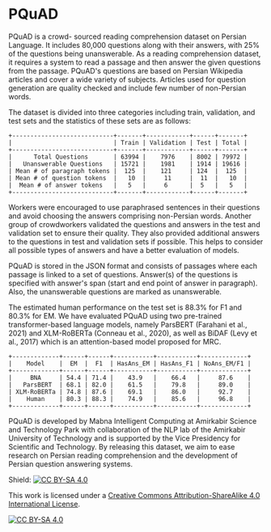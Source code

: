 # PQuAD

PQuAD is a crowd- sourced reading comprehension dataset on Persian Language. It includes 80,000 
questions along with their answers, with 25% of the questions being unanswerable. As a reading 
comprehension dataset, it requires a system to read a passage and then answer the given questions 
from the passage. PQuAD's questions are based on Persian Wikipedia articles and cover a wide 
variety of subjects. Articles used for question generation are quality checked and include few 
number of non-Persian words. 

The dataset is divided into three categories including train, validation, and test sets and the 
statistics of these sets are as follows:

```
+----------------------------+-------+------------+------+-------+
|                            | Train | Validation | Test | Total |
+----------------------------+-------+------------+------+-------+
|      Total Questions       | 63994 |    7976    | 8002 | 79972 |
|   Unanswerable Questions   | 15721 |    1981    | 1914 | 19616 |
| Mean # of paragraph tokens |  125  |    121     | 124  |  125  |
| Mean # of question tokens  |   10  |     11     |  11  |   10  |
|  Mean # of answer tokens   |   5   |     6      |  5   |   5   |
+----------------------------+-------+------------+------+-------+
```

Workers were encouraged to use paraphrased sentences in their questions and avoid choosing the 
answers comprising non-Persian words. Another group of crowdworkers validated the questions and 
answers in the test and validation set to ensure their quality. They also provided additional 
answers to the questions in test and validation sets if possible. This helps to consider all 
possible types of answers and have a better evaluation of models.

PQuAD is stored in the JSON format and consists of passages where each passage is linked to a 
set of questions. Answer(s) of the questions is specified with answer's span (start and end 
point of answer in paragraph). Also, the unanswerable questions are marked as unanswerable.

The estimated human performance on the test set is 88.3% for F1 and 80.3% for EM. We have 
evaluated PQuAD using two pre-trained transformer-based language models, namely ParsBERT 
(Farahani et al., 2021) and XLM-RoBERTa (Conneau et al., 2020), as well as BiDAF (Levy et 
al., 2017) which is an attention-based model proposed for MRC.

```
+-------------+------+------+-----------+-----------+-------------+
|    Model    |  EM  |  F1  | HasAns_EM | HasAns_F1 | NoAns_EM/F1 |
+-------------+------+------+-----------+-----------+-------------+
|     BNA     | 54.4 | 71.4 |    43.9   |    66.4   |     87.6    |
|   ParsBERT  | 68.1 | 82.0 |    61.5   |    79.8   |     89.0    |
| XLM-RoBERTa | 74.8 | 87.6 |    69.1   |    86.0   |     92.7    |
|    Human    | 80.3 | 88.3 |    74.9   |    85.6   |     96.8    |
+-------------+------+------+-----------+-----------+-------------+
```

PQuAD is developed by Mabna Intelligent Computing at Amirkabir Science and Technology Park with 
collaboration of the NLP lab of the Amirkabir University of Technology and is supported by the 
Vice Presidency for Scientific and Technology. By releasing this dataset, we aim to ease research 
on Persian reading comprehension and the development of Persian question answering systems.

Shield: [![CC BY-SA 4.0][cc-by-sa-shield]][cc-by-sa]

This work is licensed under a
[Creative Commons Attribution-ShareAlike 4.0 International License][cc-by-sa].

[![CC BY-SA 4.0][cc-by-sa-image]][cc-by-sa]

[cc-by-sa]: http://creativecommons.org/licenses/by-sa/4.0/
[cc-by-sa-image]: https://licensebuttons.net/l/by-sa/4.0/88x31.png
[cc-by-sa-shield]: https://img.shields.io/badge/License-CC%20BY--SA%204.0-lightgrey.svg